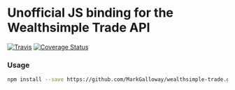 # Unofficial JS binding for the Wealthsimple Trade API
[![Travis](https://img.shields.io/travis/alexjoverm/typescript-library-starter.svg)](https://travis-ci.com/MarkGalloway/wealthsimple-trade)
[![Coverage Status](https://coveralls.io/repos/github/MarkGalloway/wealthsimple-trade/badge.svg?branch=master)](https://coveralls.io/github/MarkGalloway/wealthsimple-trade?branch=master)

### Usage
```bash
npm install --save https://github.com/MarkGalloway/wealthsimple-trade.git
```
